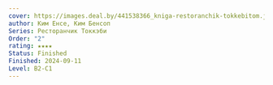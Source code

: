 ```yaml
---
cover: https://images.deal.by/441538366_kniga-restoranchik-tokkebitom.jpg
author: Ким Енсе, Ким Бенсоп
Series: Ресторанчик Токкэби
Order: "2"
rating: ★★★★
Status: Finished
Finished: 2024-09-11
Level: B2-C1
---
```









